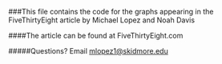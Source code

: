 ###This file contains the code for the graphs appearing in the FiveThirtyEight article by Michael Lopez and Noah Davis



####The article can be found at FiveThirtyEight.com



#####Questions? Email mlopez1@skidmore.edu

